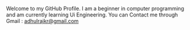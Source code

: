 Welcome to my GitHub Profile.
I am a beginner in computer programming and am currently learning Ui Engineering.
You can Contact me through Gmail : adhulrajkr@gmail.com


<!---
Adhulraj/Adhulraj is a ✨ special ✨ repository because its `README.md` (this file) appears on your GitHub profile.
You can click the Preview link to take a look at your changes.
--->
